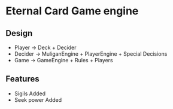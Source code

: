 # Eternal Card Game engine

## Design
- Player -> Deck + Decider
- Decider -> MuliganEngine + PlayerEngine + Special Decisions
- Game -> GameEngine + Rules + Players


## Features
- Sigils Added
- Seek power Added